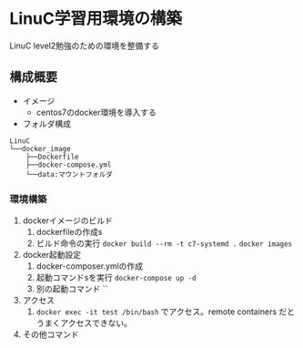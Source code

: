 # LinuC学習用環境の構築

LinuC level2勉強のための環境を整備する

## 構成概要

- イメージ
  - centos7のdocker環境を導入する
- フォルダ構成

``` dir
LinuC
└──docker_image
    ├──Dockerfile
    ├──docker-compose.yml
    └──data:マウントフォルダ
```

### 環境構築

1. dockerイメージのビルド
   1. dockerfileの作成s
   2. ビルド命令の実行
      `docker build --rm -t c7-systemd .`
      `docker images`
2. docker起動設定
   1. docker-composer.ymlの作成
   2. 起動コマンドsを実行
      `docker-compose up -d`
   3. 別の起動コマンド
      ``
3. アクセス
   1. `docker exec -it test /bin/bash`
      でアクセス。remote containers だとうまくアクセスできない。
4. その他コマンド
